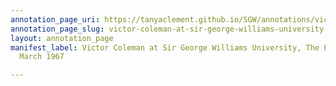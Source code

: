 ```yaml
---
annotation_page_uri: https://tanyaclement.github.io/SGW/annotations/victor-coleman-at-sir-george-williams-university-the-poetry-series-3-march-1967-canvas-1-victor-coleman.json
annotation_page_slug: victor-coleman-at-sir-george-williams-university-the-poetry-series-3-march-1967-canvas-1-victor-coleman
layout: annotation_page
manifest_label: Victor Coleman at Sir George Williams University, The Poetry Series,  3
  March 1967

---
```

